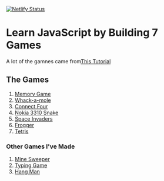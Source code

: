 [![Netlify Status](https://api.netlify.com/api/v1/badges/603b916b-9cfd-4241-a9ad-c15610d1b324/deploy-status)](https://app.netlify.com/sites/js-games-ccdd/deploys)

# Learn JavaScript by Building 7 Games

A lot of the gamnes came from[This Tutorial](https://www.youtube.com/watch?v=lhNdUVh3qCc)

## The Games

1. [Memory Game](https://github.com/teamallnighter/Learn-JavaScript-by-Building-7-Games/tree/main/games/memory-game)
2. [Whack-a-mole](https://github.com/teamallnighter/Learn-JavaScript-by-Building-7-Games/tree/main/games/whack-a-mole)
3. [Connect Four](https://github.com/teamallnighter/Learn-JavaScript-by-Building-7-Games/tree/main/games/connect-four)
4. [Nokia 3310 Snake](https://github.com/teamallnighter/Learn-JavaScript-by-Building-7-Games/tree/main/games/snake)
5. [Space Invaders](https://github.com/teamallnighter/Learn-JavaScript-by-Building-7-Games/tree/main/games/space-invaders)
6. [Frogger](https://github.com/teamallnighter/Learn-JavaScript-by-Building-7-Games/tree/main/games/frogger)
7. [Tetris](https://github.com/teamallnighter/Learn-JavaScript-by-Building-7-Games/tree/main/games/tetris)


### Other Games I've Made

1. [Mine Sweeper](https://mine-sweeper-for-dad.netlify.app/) 
2. [Typing Game](https://portfolio.chrisconnelly.dev/games/typing-game)
3. [Hang Man](https://portfolio.chrisconnelly.dev/games/hang-man)
